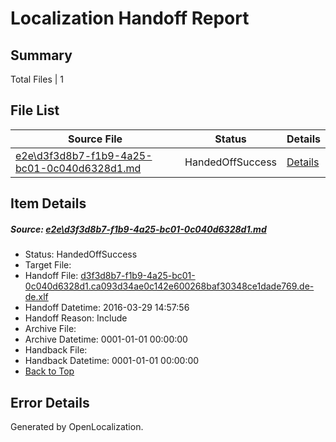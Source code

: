 # <a name='report-top'></a> Localization Handoff Report

## Summary
 Total Files | 1

## File List
 Source File | Status | Details 
 ----------- | ------ | ------- 
 [e2e\d3f3d8b7-f1b9-4a25-bc01-0c040d6328d1.md](https://github.com/OpenLocalizationTest/oltest/blob/3aaa156cdac1f96a730357155736f68bb2d51431/e2e/d3f3d8b7-f1b9-4a25-bc01-0c040d6328d1.md) | HandedOffSuccess | [Details](#9490aba20fea28c04589e4a306a7343dc776cc253)

## Item Details
##### <a name='9490aba20fea28c04589e4a306a7343dc776cc253'></a> Source: [e2e\d3f3d8b7-f1b9-4a25-bc01-0c040d6328d1.md](https://github.com/OpenLocalizationTest/oltest/blob/3aaa156cdac1f96a730357155736f68bb2d51431/e2e/d3f3d8b7-f1b9-4a25-bc01-0c040d6328d1.md)
* Status: HandedOffSuccess
* Target File: 
* Handoff File: [d3f3d8b7-f1b9-4a25-bc01-0c040d6328d1.ca093d34ae0c142e600268baf30348ce1dade769.de-de.xlf](https://github.com/OpenLocalizationTestOrg/olhandoff-e2e/blob/47ee1ff3a3b4775adc0b1317a65e9929afd2883a/ol-handoff/OpenLocalizationTestOrg/oltest.de-de/ci/ht/d3f3d8b7-f1b9-4a25-bc01-0c040d6328d1.ca093d34ae0c142e600268baf30348ce1dade769.de-de.xlf)
* Handoff Datetime: 2016-03-29 14:57:56
* Handoff Reason: Include
* Archive File: 
* Archive Datetime: 0001-01-01 00:00:00
* Handback File: 
* Handback Datetime: 0001-01-01 00:00:00
* [Back to Top](#report-top)


## Error Details

Generated by OpenLocalization.
